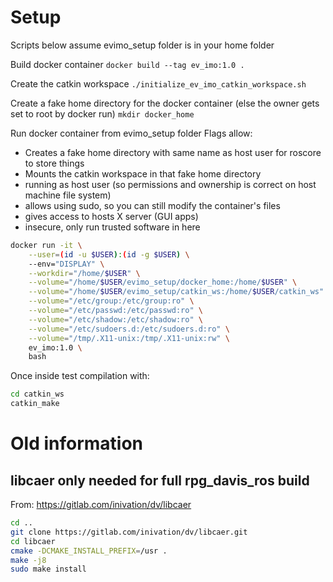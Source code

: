 # Setup
Scripts below assume evimo_setup folder is in your home folder

Build docker container
`docker build --tag ev_imo:1.0 .`

Create the catkin workspace
`./initialize_ev_imo_catkin_workspace.sh`

Create a fake home directory for the docker container (else the owner gets set to root by docker run)
`mkdir docker_home`

Run docker container from evimo_setup folder
Flags allow:
* Creates a fake home directory with same name as host user for roscore to store things
* Mounts the catkin workspace in that fake home directory
* running as host user (so permissions and ownership is correct on host machine file system)
* allows using sudo, so you can still modify the container's files
* gives access to hosts X server (GUI apps)
* insecure, only run trusted software in here

```bash
docker run -it \
    --user=(id -u $USER):(id -g $USER) \
    --env="DISPLAY" \
    --workdir="/home/$USER" \
    --volume="/home/$USER/evimo_setup/docker_home:/home/$USER" \
    --volume="/home/$USER/evimo_setup/catkin_ws:/home/$USER/catkin_ws" \
    --volume="/etc/group:/etc/group:ro" \
    --volume="/etc/passwd:/etc/passwd:ro" \
    --volume="/etc/shadow:/etc/shadow:ro" \
    --volume="/etc/sudoers.d:/etc/sudoers.d:ro" \
    --volume="/tmp/.X11-unix:/tmp/.X11-unix:rw" \
    ev_imo:1.0 \
    bash
```

Once inside test compilation with:
```bash
cd catkin_ws
catkin_make
```

# Old information
## libcaer only needed for full rpg_davis_ros build
From: https://gitlab.com/inivation/dv/libcaer

```bash
cd ..
git clone https://gitlab.com/inivation/dv/libcaer.git
cd libcaer
cmake -DCMAKE_INSTALL_PREFIX=/usr .
make -j8
sudo make install
```